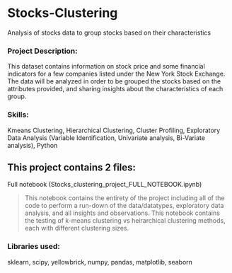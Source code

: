 # Stocks-Clustering
Analysis of stocks data to group stocks based on their characteristics

### Project Description:

This dataset contains information on stock price and some financial indicators for a few companies listed under the New York Stock Exchange. The data will be analyzed in order to be grouped the stocks based on the attributes provided, and sharing insights about the characteristics of each group.

### Skills:

Kmeans Clustering, Hierarchical Clustering, Cluster Profiling, Exploratory Data Analysis (Variable Identification, Univariate analysis, Bi-Variate analysis), Python

## This project contains 2 files:

Full notebook (Stocks_clustering_project_FULL_NOTEBOOK.ipynb)

> This notebook contains the entirety of the project including all of the code to perform a run-down of the data/datatypes, exploratory data analysis, and all insights and observations. This notebook contains the testing of k-means clustering vs heirarchical clustering methods, each with different clustering sizes. 

### Libraries used:

sklearn, scipy, yellowbrick, numpy, pandas, matplotlib, seaborn
